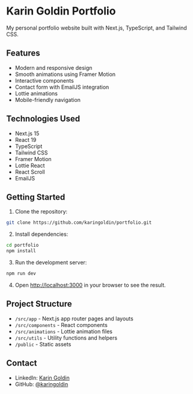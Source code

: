 # Karin Goldin Portfolio

My personal portfolio website built with Next.js, TypeScript, and Tailwind CSS.

## Features

- Modern and responsive design
- Smooth animations using Framer Motion
- Interactive components
- Contact form with EmailJS integration
- Lottie animations
- Mobile-friendly navigation

## Technologies Used

- Next.js 15
- React 19
- TypeScript
- Tailwind CSS
- Framer Motion
- Lottie React
- React Scroll
- EmailJS

## Getting Started

1. Clone the repository:

```bash
git clone https://github.com/karingoldin/portfolio.git
```

2. Install dependencies:

```bash
cd portfolio
npm install
```

3. Run the development server:

```bash
npm run dev
```

4. Open [http://localhost:3000](http://localhost:3000) in your browser to see the result.

## Project Structure

- `/src/app` - Next.js app router pages and layouts
- `/src/components` - React components
- `/src/animations` - Lottie animation files
- `/src/utils` - Utility functions and helpers
- `/public` - Static assets

## Contact

- LinkedIn: [Karin Goldin](https://www.linkedin.com/in/karin-goldin/)
- GitHub: [@karingoldin](https://github.com/karingoldin)
